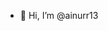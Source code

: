 - 👋 Hi, I’m @ainurr13

<!---
ainurr13/ainurr13 is a ✨ special ✨ repository because its `README.md` (this file) appears on your GitHub profile.
You can click the Preview link to take a look at your changes.
--->
